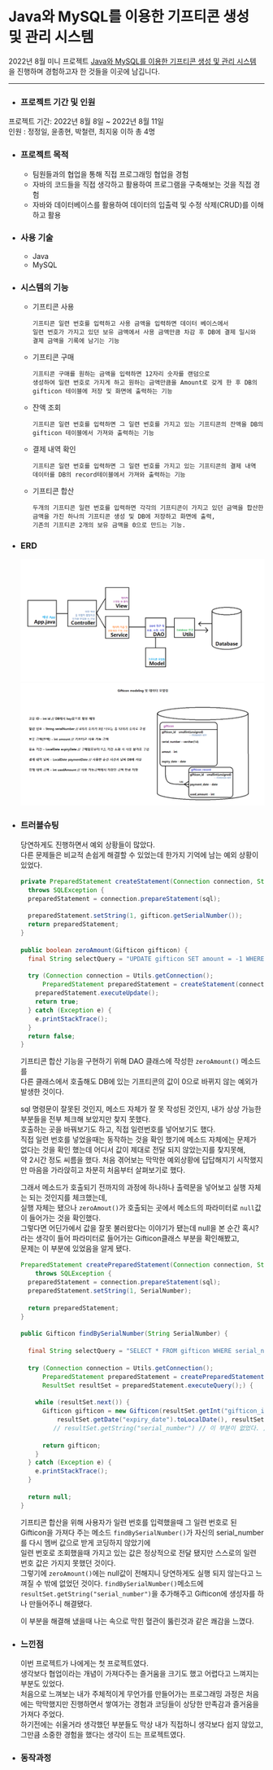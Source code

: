 # Java와 MySQL를 이용한 기프티콘 생성 및 관리 시스템 

2022년 8월 미니 프로젝트 [ Java와 MySQL를 이용한 기프티콘 생성 및 관리 시스템 ](https://github.com/12OneTwo12/mini-project)을 진행하며 경험하고자 한 것들을 이곳에 남깁니다.
  
--------------------------------------------------------------------------------------------------------------
  
* ### 프로젝트 기간 및 인원  
  
프로젝트 기간: 2022년 8월 8일 ~ 2022년 8월 11일  
인원 : 정정일, 윤종현, 박철련, 최지웅 이하 총 4명
    
* ### 프로젝트 목적  
  
  * 팀원들과의 협업을 통해 직접 프로그래밍 협업을 경험  
  * 자바의 코드들을 직접 생각하고 활용하여 프로그램을 구축해보는 것을 직접 경험
  * 자바와 데이터베이스를 활용하여 데이터의 입출력 및 수정 삭제(CRUD)를 이해하고 활용
    
* ### 사용 기술
    
  * Java  
  * MySQL  
    
* ### 시스템의 기능  
  
  * 기프티콘 사용  
    
        기프티콘 일련 번호를 입력하고 사용 금액을 입력하면 데이터 베이스에서   
        일련 번호가 가지고 있던 보유 금액에서 사용 금액만큼 차감 후 DB에 결제 일시와 결제 금액을 기록에 남기는 기능  
        
  * 기프티콘 구매  
    
        기프티콘 구매를 원하는 금액을 입력하면 12자리 숫자를 랜덤으로   
        생성하여 일련 번호로 가지게 하고 원하는 금액만큼을 Amount로 갖게 한 후 DB의 gifticon 테이블에 저장 및 화면에 출력하는 기능
  
  * 잔액 조회  
    
        기프티콘 일련 번호를 입력하면 그 일련 번호를 가지고 있는 기프티콘의 잔액을 DB의 gifticon 테이블에서 가져와 출력하는 기능  
          
  * 결제 내역 확인  
    
        기프티콘 일련 번호를 입력하면 그 일련 번호를 가지고 있는 기프티콘의 결제 내역 데이터를 DB의 record테이블에서 가져와 출력하는 기능
          
  * 기프티콘 합산  
    
        두개의 기프티콘 일련 번호를 입력하면 각각의 기프티콘이 가지고 있던 금액을 합산한 금액을 가진 하나의 기프티콘 생성 및 DB에 저장하고 화면에 출력,  
        기존의 기프티콘 2개의 보유 금액을 0으로 만드는 기능.  
      
* ### ERD  
  
  ![image url](https://github.com/12OneTwo12/mini-project/blob/main/plan/gifticon2.png?raw=true) 
  ![image url](https://github.com/12OneTwo12/mini-project/blob/main/plan/gifticon3.png?raw=true)  
        
* ### 트러블슈팅  
  
    당연하게도 진행하면서 예외 상황들이 많았다.  
    다른 문제들은 비교적 손쉽게 해결할 수 있었는데 한가지 기억에 남는 예외 상황이 있었다.  
    ```java
    private PreparedStatement createStatement(Connection connection, String sql, Gifticon gifticon)
      throws SQLException {
      preparedStatement = connection.prepareStatement(sql);

      preparedStatement.setString(1, gifticon.getSerialNumber());
      return preparedStatement;
    }

    public boolean zeroAmount(Gifticon gifticon) {
      final String selectQuery = "UPDATE gifticon SET amount = -1 WHERE serial_number = ?;";

      try (Connection connection = Utils.getConnection();
          PreparedStatement preparedStatement = createStatement(connection, selectQuery, gifticon);) {
        preparedStatement.executeUpdate();
        return true;
      } catch (Exception e) {
        e.printStackTrace();
      }
      return false;
    }
    ```
    기프티콘 합산 기능을 구현하기 위해 DAO 클래스에 작성한 ```zeroAmount()``` 메소드를   
    다른 클래스에서 호출해도 DB에 있는 기프티콘의 값이 0으로 바뀌지 않는 예외가 발생한 것이다.  
      
    sql 명령문이 잘못된 것인지, 메소드 자체가 잘 못 작성된 것인지, 내가 상상 가능한 부분들을 전부 체크해 보았지만 찾지 못했다.  
    호출하는 곳을 바꿔보기도 하고, 직접 일련번호를 넣어보기도 했다.  
    직접 일련 번호를 넣었을때는 동작하는 것을 확인 했기에 메소드 자체에는 문제가 없다는 것을 확인 했는데 어디서 값이 제대로 전달 되지 않았는지를 찾지못해,  
    약 2시간 정도 씨름을 했다. 처음 겪어보는 막막한 예외상황에 답답해지기 시작했지만 마음을 가라앉히고 차분히 처음부터 살펴보기로 했다.  
      
    그래서 메소드가 호출되기 전까지의 과정에 하나하나 출력문을 넣어보고 실행 자체는 되는 것인지를 체크했는데,  
    실행 자체는 됐으나 ```zeroAmout()```가 호출되는 곳에서 메소드의 파라미터로 ```null```값이 들어가는 것을 확인했다.  
    그렇다면 어딘가에서 값을 잘못 불러왔다는 이야기가 됐는데 null을 본 순간 혹시? 라는 생각이 들어 파라미터로 들어가는 Gifticon클래스 부분을 확인해봤고,  
    문제는 이 부분에 있었음을 알게 됐다.  
    
    ```java  
    PreparedStatement createPreparedStatement(Connection connection, String sql, String SerialNumber)
        throws SQLException {
      preparedStatement = connection.prepareStatement(sql);
      preparedStatement.setString(1, SerialNumber);

      return preparedStatement;
    }

    public Gifticon findBySerialNumber(String SerialNumber) {

      final String selectQuery = "SELECT * FROM gifticon WHERE serial_number = ?;";

      try (Connection connection = Utils.getConnection();
          PreparedStatement preparedStatement = createPreparedStatement(connection, selectQuery, SerialNumber);
          ResultSet resultSet = preparedStatement.executeQuery();) {

        while (resultSet.next()) {
          Gifticon gifticon = new Gifticon(resultSet.getInt("gifticon_id"),
              resultSet.getDate("expiry_date").toLocalDate(), resultSet.getInt("amount"),
             // resultSet.getString("serial_number") // 이 부분이 없었다. );

          return gifticon;
        }
      } catch (Exception e) {
        e.printStackTrace();
      }

      return null;
    }  
    ```  
       
    기프티콘 합산을 위해 사용자가 일련 번호를 입력했을때 그 일련 번호로 된   
    Gifticon을 가져다 주는 메소드 ```findBySerialNumber()```가 자신의 serial_number를 다시 멤버 값으로 받게 코딩하지 않았기에  
    일련 번호로 조회했을때 가지고 있는 값은 정상적으로 전달 됐지만 스스로의 일련 번호 값은 가지지 못했던 것이다.  
    그렇기에 ```zeroAmount()```에는 null값이 전해지니 당연하게도 실행 되지 않는다고 느껴질 수 밖에 없었던 것이다.
    ```findBySerialNumber()```메소드에 ```resultSet.getString("serial_number")```을 추가해주고 Gifticon에 생성자를 하나 만들어주니 해결됐다.  
    
    이 부분을 해결해 냈을때 나는 속으로 막힌 혈관이 뚫린것과 같은 쾌감을 느꼈다.  
    
* ### 느낀점  
    
   이번 프로젝트가 나에게는 첫 프로젝트였다.  
   생각보다 협업이라는 개념이 가져다주는 즐거움을 크기도 했고 어렵다고 느껴지는 부분도 있었다.  
   처음으로 느껴보는 내가 주체적이게 무언가를 만들어가는 프로그래밍 과정은 처음에는 막막했지만 진행하면서 쌓여가는 경험과 코딩들이 상당한 만족감과 즐거움을 가져다 주었다.  
   하기전에는 쉬울거라 생각했던 부분들도 막상 내가 직접하니 생각보다 쉽지 않았고, 그만큼 소중한 경험을 했다는 생각이 드는 프로젝트였다.  
     
* ### 동작과정  
  
  

